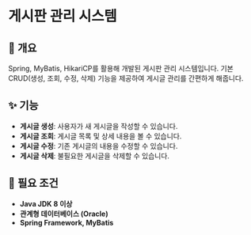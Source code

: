 # 게시판 관리 시스템

## 📖 개요
Spring, MyBatis, HikariCP를 활용해 개발된 게시판 관리 시스템입니다. 기본 CRUD(생성, 조회, 수정, 삭제) 기능을 제공하여 게시글 관리를 간편하게 해줍니다.

## ✨ 기능
- **게시글 생성**: 사용자가 새 게시글을 작성할 수 있습니다.
- **게시글 조회**: 게시글 목록 및 상세 내용을 볼 수 있습니다.
- **게시글 수정**: 기존 게시글의 내용을 수정할 수 있습니다.
- **게시글 삭제**: 불필요한 게시글을 삭제할 수 있습니다.

## 🔧 필요 조건
- **Java JDK 8 이상**
- **관계형 데이터베이스 (Oracle)**
- **Spring Framework, MyBatis**
